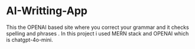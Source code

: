 # AI-Writting-App
This the OPENAI based site where you correct your grammar and it checks spelling and phrases . In this project i used MERN stack and OPENAI which is chatgpt-4o-mini.
